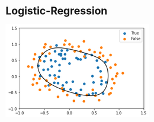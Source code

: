 # Logistic-Regression

![log_reg](https://github.com/abbasi-ali/Logistic-Regression/blob/main/images/log_reg.png)
